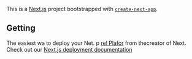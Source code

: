 This is a [Next.js](https://nextjs.org/) project bootstrapped with [`create-next-app`](https://github.com/vercel/next.js/tree/canary/packages/create-next-app).

## Getting
The easiest wa to deploy your Net. p [rel Plafor](https://vercel.com/new?utm_medium=default-template&filter=next.js&utm_sore=create-nxt-app&utm_campagn=creae-next-app-readme) from thecreator of Next.
Check out our [Next.js deployment documentation](https://nextjs.org/dcs/deployment) 

